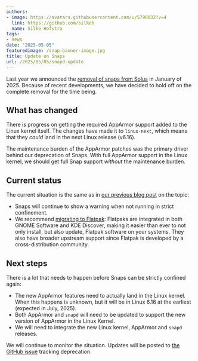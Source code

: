 ```yaml
---
authors:
- image: https://avatars.githubusercontent.com/u/5798032?v=4
  link: https://github.com/silkeh
  name: Silke Hofstra
tags:
- news
date: "2025-05-05"
featuredimage: /snap-banner-image.jpg
title: Update on Snaps
url: /2025/05/05/snapd-update
---
```


Last year we announced the [removal of snaps from Solus][1] in January of 2025. Because of recent developments, we have decided to hold off on the complete removal for the time being.

## What has changed

There is progress on getting the required AppArmor support added to the Linux kernel itself. The changes have made it to `linux-next`, which means that they *could* land in the next Linux release (v6.16).

The maintenance burden of the AppArmor patches was the primary driver behind our deprecation of Snaps. With full AppArmor support in the Linux kernel, we should get full Snap support *without* the maintenance burden.

## Current status

The current situation is the same as in [our previous blog post][1] on the topic:

- Snaps will continue to show a warning when not running in strict confinement.
- We recommend [migrating to Flatpak][2]: Flatpaks are integrated in both GNOME Software and KDE Discover, making it easier than ever to not only install, but also update, Flatpak software on your systems. They also have broader upstream support since Flatpak is developed by a cross-distribution community.

## Next steps

There is a lot that needs to happen before Snaps can be strictly confined again:

- The new AppArmor features need to actually land in the Linux kernel. When this happens is unknown, but it will be in Linux 6.16 at the earliest (expected in July, 2025).
- Both AppArmor and `snapd` will need to be updated to support the new version of AppArmor in the Linux Kernel.
- We will need to integrate the new Linux kernel, AppArmor and `snapd` releases.

We will continue to monitor the situation. Updates will be posted to [the GitHub issue][3] tracking deprecation.

[1]: /2024/07/15/dropping-apparmor-kernel-patches/
[2]: https://help.getsol.us/docs/user/software/third-party/snap#migrating-to-flatpak
[3]: https://github.com/getsolus/packages/issues/325

